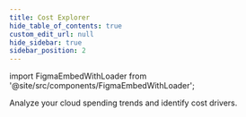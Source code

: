 ```yaml
---
title: Cost Explorer
hide_table_of_contents: true
custom_edit_url: null
hide_sidebar: true
sidebar_position: 2
---
```


import FigmaEmbedWithLoader from '@site/src/components/FigmaEmbedWithLoader';

Analyze your cloud spending trends and identify cost drivers.

<div style={{ width: "100%", height: "auto", margin: 0, padding: 0, overflow: "hidden" }}>
  <FigmaEmbedWithLoader  className="figma-wrapper"
    url="https://embed.figma.com/proto/uMCUejjo5Hj5zkTsjcZnSV/Cost-Explorer?node-id=1-56&scaling=scale-down-width&content-scaling=fixed&page-id=0%3A1&starting-point-node-id=3%3A119&embed-host=share"
    thumbnail="/img/template-thumbnail.jpg" 
  />
</div>